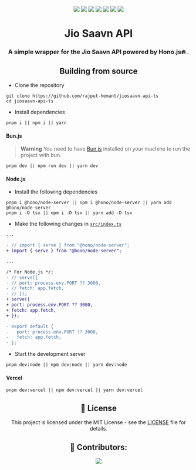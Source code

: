 <div align=center>

![][views] ![][stars] ![][forks] ![][issues] ![][license] ![][code-size] ![][commit-activity]

# Jio Saavn API

### A simple wrapper for the Jio Saavn API powered by Hono.js🔥 .

## Building from source

</div>

- Clone the repository

```
git clone https://github.com/rajput-hemant/jiosaavn-api-ts
cd jiosaavn-api-ts
```

- Install dependencies

```
pnpm i || npm i || yarn
```

#### Bun.js

> **Warning**
> You need to have [Bun.js](https://bun.sh) installed on your machine to run the project with bun.

```
pnpm dev || npm run dev || yarn dev
```

#### Node.js

- Install the following dependencies

```
pnpm i @hono/node-server || npm i @hono/node-server || yarn add @hono/node-server
pnpm i -D tsx || npm i -D tsx || yarn add -D tsx
```

- Make the following changes in [`src/index.ts`](src/index.ts)

```diff
...

- // import { serve } from "@hono/node-server";
+ import { serve } from "@hono/node-server";

...

/* For Node.js */;
- // serve({
- // port: process.env.PORT ?? 3000,
- // fetch: app.fetch,
- // });
+ serve({
+ port: process.env.PORT ?? 3000,
+ fetch: app.fetch,
+ });

- export default {
-   port: process.env.PORT ?? 3000,
-   fetch: app.fetch,
- };
```
- Start the development server

```
pnpm dev:node || npm dev:node || yarn dev:node
```

#### Vercel

```
pnpm dev:vercel || npm dev:vercel || yarn dev:vercel
```

<div align = center>

## 📜 License

This project is licensed under the MIT License - see the [LICENSE](LICENSE) file for details.

## 🦾 Contributors:

<a href="https://github.com/rajput-hemant/jiosaavn-api-ts/graphs/contributors" target="blank"> <img src="https://contrib.rocks/image?repo=rajput-hemant/jiosaavn-api-ts&max=500" />

</div>

<!----------------------------------{ Labels }--------------------------------->

[views]: https://komarev.com/ghpvc/?username=jiosaavn-api-ts&label=view%20counter&color=red&style=flat
[code-size]: https://img.shields.io/github/languages/code-size/rajput-hemant/jiosaavn-api-ts
[issues]: https://img.shields.io/github/issues-raw/rajput-hemant/jiosaavn-api-ts
[license]: https://img.shields.io/github/license/rajput-hemant/jiosaavn-api-ts
[commit-activity]: https://img.shields.io/github/commit-activity/w/rajput-hemant/jiosaavn-api-ts
[forks]: https://img.shields.io/github/forks/rajput-hemant/jiosaavn-api-ts?style=flat
[stars]: h

```

```
